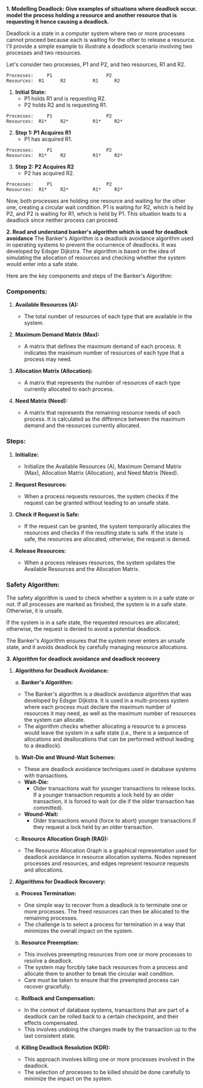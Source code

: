 **1. Modelling Deadlock: Give examples of situations where deadlock occur.  model the process holding a resource and another resource that is requesting it hence causing a deadlock.** 

Deadlock is a state in a computer system where two or more processes cannot proceed because each is waiting for the other to release a resource. I'll provide a simple example to illustrate a deadlock scenario involving two processes and two resources.

Let's consider two processes, P1 and P2, and two resources, R1 and R2.

```plaintext
Processes:     P1                    P2
Resources:  R1      R2          R1      R2
```

1. **Initial State:**
   - P1 holds R1 and is requesting R2.
   - P2 holds R2 and is requesting R1.

```plaintext
Processes:     P1                    P2
Resources:  R1*     R2*         R1*     R2*
```

2. **Step 1: P1 Acquires R1**
   - P1 has acquired R1.

```plaintext
Processes:     P1                    P2
Resources:  R1*     R2          R1*     R2*
```

3. **Step 2: P2 Acquires R2**
   - P2 has acquired R2.

```plaintext
Processes:     P1                    P2
Resources:  R1*     R2*         R1*     R2*
```

Now, both processes are holding one resource and waiting for the other one, creating a circular wait condition. P1 is waiting for R2, which is held by P2, and P2 is waiting for R1, which is held by P1. This situation leads to a deadlock since neither process can proceed.


**2. Read and understand banker's algorithm which is used for deadlock avoidance**
The Banker's Algorithm is a deadlock avoidance algorithm used in operating systems to prevent the occurrence of deadlocks. It was developed by Edsger Dijkstra. The algorithm is based on the idea of simulating the allocation of resources and checking whether the system would enter into a safe state.

Here are the key components and steps of the Banker's Algorithm:

### Components:

1. **Available Resources (A):**
   - The total number of resources of each type that are available in the system.

2. **Maximum Demand Matrix (Max):**
   - A matrix that defines the maximum demand of each process. It indicates the maximum number of resources of each type that a process may need.

3. **Allocation Matrix (Allocation):**
   - A matrix that represents the number of resources of each type currently allocated to each process.

4. **Need Matrix (Need):**
   - A matrix that represents the remaining resource needs of each process. It is calculated as the difference between the maximum demand and the resources currently allocated.

### Steps:

1. **Initialize:**
   - Initialize the Available Resources (A), Maximum Demand Matrix (Max), Allocation Matrix (Allocation), and Need Matrix (Need).

2. **Request Resources:**
   - When a process requests resources, the system checks if the request can be granted without leading to an unsafe state.

3. **Check if Request is Safe:**
   - If the request can be granted, the system temporarily allocates the resources and checks if the resulting state is safe. If the state is safe, the resources are allocated; otherwise, the request is denied.

4. **Release Resources:**
   - When a process releases resources, the system updates the Available Resources and the Allocation Matrix.

### Safety Algorithm:

The safety algorithm is used to check whether a system is in a safe state or not. 
If all processes are marked as finished, the system is in a safe state. Otherwise, it is unsafe.

If the system is in a safe state, the requested resources are allocated; otherwise, the request is denied to avoid a potential deadlock.

The Banker's Algorithm ensures that the system never enters an unsafe state, and it avoids deadlock by carefully managing resource allocations.

**3. Algorithm for deadlock avoidance and deadlock recovery** 

1. **Algorithms for Deadlock Avoidance:**

   a. **Banker's Algorithm:**
      - The Banker's algorithm is a deadlock avoidance algorithm that was developed by Edsger Dijkstra. It is used in a multi-process system where each process must declare the maximum number of resources it may need, as well as the maximum number of resources the system can allocate.
      - The algorithm checks whether allocating a resource to a process would leave the system in a safe state (i.e., there is a sequence of allocations and deallocations that can be performed without leading to a deadlock).

   b. **Wait-Die and Wound-Wait Schemes:**
      - These are deadlock avoidance techniques used in database systems with transactions.
      - **Wait-Die:**
         - Older transactions wait for younger transactions to release locks. If a younger transaction requests a lock held by an older transaction, it is forced to wait (or die if the older transaction has committed).
      - **Wound-Wait:**
         - Older transactions wound (force to abort) younger transactions if they request a lock held by an older transaction.

   c. **Resource Allocation Graph (RAG):**
      - The Resource Allocation Graph is a graphical representation used for deadlock avoidance in resource allocation systems. Nodes represent processes and resources, and edges represent resource requests and allocations.

2. **Algorithms for Deadlock Recovery:**

   a. **Process Termination:**
      - One simple way to recover from a deadlock is to terminate one or more processes. The freed resources can then be allocated to the remaining processes.
      - The challenge is to select a process for termination in a way that minimizes the overall impact on the system.

   b. **Resource Preemption:**
      - This involves preempting resources from one or more processes to resolve a deadlock.
      - The system may forcibly take back resources from a process and allocate them to another to break the circular wait condition.
      - Care must be taken to ensure that the preempted process can recover gracefully.

   c. **Rollback and Compensation:**
      - In the context of database systems, transactions that are part of a deadlock can be rolled back to a certain checkpoint, and their effects compensated.
      - This involves undoing the changes made by the transaction up to the last consistent state.

   d. **Killing Deadlock Resolution (KDR):**
      - This approach involves killing one or more processes involved in the deadlock.
      - The selection of processes to be killed should be done carefully to minimize the impact on the system.
